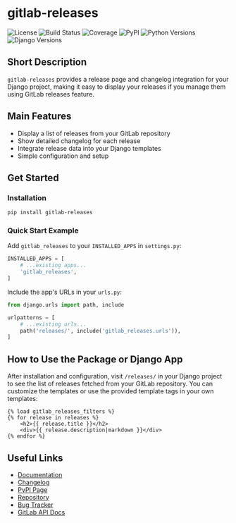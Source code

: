 
# gitlab-releases

![License](https://img.shields.io/github/license/valbertovc/gitlab-releases)
![Build Status](https://img.shields.io/github/actions/workflow/status/valbertovc/gitlab-releases/release.yml)
![Coverage](https://img.shields.io/codecov/c/github/valbertovc/gitlab-releases)
![PyPI](https://img.shields.io/pypi/v/gitlab-releases)
![Python Versions](https://img.shields.io/pypi/pyversions/gitlab-releases)
![Django Versions](https://img.shields.io/pypi/frameworkversions/django/gitlab-releases)

## Short Description

`gitlab-releases` provides a release page and changelog integration for your Django project, making it easy to display your releases if you manage them using GitLab releases feature.

## Main Features

- Display a list of releases from your GitLab repository
- Show detailed changelog for each release
- Integrate release data into your Django templates
- Simple configuration and setup

## Get Started

### Installation

```bash
pip install gitlab-releases
```

### Quick Start Example

Add `gitlab_releases` to your `INSTALLED_APPS` in `settings.py`:

```python
INSTALLED_APPS = [
    # ...existing apps...
    'gitlab_releases',
]
```

Include the app's URLs in your `urls.py`:

```python
from django.urls import path, include

urlpatterns = [
    # ...existing urls...
    path('releases/', include('gitlab_releases.urls')),
]
```

## How to Use the Package or Django App

After installation and configuration, visit `/releases/` in your Django project to see the list of releases fetched from your GitLab repository. You can customize the templates or use the provided template tags in your own templates:

```django
{% load gitlab_releases_filters %}
{% for release in releases %}
    <h2>{{ release.title }}</h2>
    <div>{{ release.description|markdown }}</div>
{% endfor %}
```

## Useful Links

- [Documentation](https://github.com/valbertovc/gitlab-releases/tree/main/docs)
- [Changelog](https://github.com/valbertovc/gitlab-releases/releases)
- [PyPI Page](https://pypi.org/project/gitlab-releases/)
- [Repository](https://github.com/valbertovc/gitlab-releases)
- [Bug Tracker](https://github.com/valbertovc/gitlab-releases/issues)
- [GitLab API Docs](https://docs.gitlab.com/ee/api/releases/)
